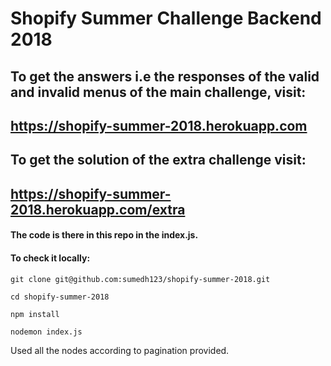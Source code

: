 # Shopify Summer Challenge Backend 2018

## To get the answers i.e the responses of the valid and invalid menus of the main challenge, visit:

## https://shopify-summer-2018.herokuapp.com

## To get the solution of the extra challenge visit:

## https://shopify-summer-2018.herokuapp.com/extra

#### The code is there in this repo in the index.js.

#### To check it locally:

```git clone git@github.com:sumedh123/shopify-summer-2018.git```

```cd shopify-summer-2018```

```npm install```

```nodemon index.js```

Used all the nodes according to pagination provided.
